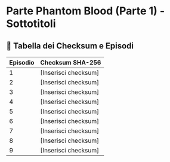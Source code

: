 # Parte Phantom Blood (Parte 1) - Sottotitoli

## 📜 **Tabella dei Checksum e Episodi**

| Episodio | Checksum SHA-256     |
|----------|----------------------|
| 1        | [Inserisci checksum]    |
| 2        | [Inserisci checksum]    |
| 3        | [Inserisci checksum]    |
| 4        | [Inserisci checksum]    |
| 5        | [Inserisci checksum]    |
| 6        | [Inserisci checksum]    |
| 7        | [Inserisci checksum]    |
| 8        | [Inserisci checksum]    |
| 9        | [Inserisci checksum]    |
